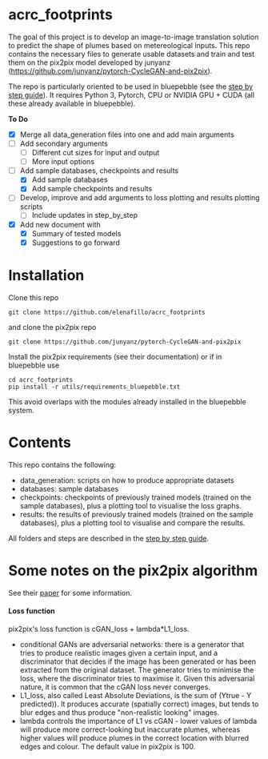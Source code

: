 # acrc_footprints
The goal of this project is to develop an image-to-image translation solution to predict the shape of plumes based on metereological inputs.
This repo contains the necessary files to generate usable datasets and train and test them on the pix2pix model developed by junyanz (https://github.com/junyanz/pytorch-CycleGAN-and-pix2pix). 

The repo is particularly oriented to be used in bluepebble (see the [step by step guide](step-by-step.md)). It requires Python 3, Pytorch, CPU or NVIDIA GPU + CUDA (all these already available in bluepebble).

**To Do**
- [x] Merge all data_generation files into one and add main arguments
- [ ] Add secondary arguments 
    - [ ] Different cut sizes for input and output
    - [ ] More input options 
- [ ] Add sample databases, checkpoints and results
    - [x] Add sample databases
    - [x] Add sample checkpoints and results
- [ ] Develop, improve and add arguments to loss plotting and results plotting scripts
    - [ ]  Include updates in step_by_step 
- [x] Add new document with
    - [x] Summary of tested models
    - [x] Suggestions to go forward

# Installation
Clone this repo 
```
git clone https://github.com/elenafillo/acrc_footprints
```
and clone the pix2pix repo
```
git clone https://github.com/junyanz/pytorch-CycleGAN-and-pix2pix
```
Install the pix2pix requirements (see their documentation) or if in bluepebble use 
```
cd acrc_footprints
pip install -r utils/requirements_bluepebble.txt
```
This avoid overlaps with the modules already installed in the bluepebble system.

# Contents
This repo contains the following:
- data_generation: scripts on how to produce appropriate datasets
- databases: sample databases
- checkpoints: checkpoints of previously trained models (trained on the sample databases), plus a plotting tool to visualise the loss graphs.
- results: the results of previously trained models (trained on the sample databases), plus a plotting tool to visualise and compare the results.

All folders and steps are described in the [step by step guide](step-by-step.md).
# Some notes on the pix2pix algorithm
See their [paper](https://arxiv.org/pdf/1611.07004.pdf) for some information.
#### Loss function
 pix2pix's loss function is cGAN_loss + lambda*L1_loss. 
- conditional GANs are adversarial networks: there is a generator that tries to produce realistic images given a certain input, and a discriminator that decides if the image has been generated or has been extracted from the original dataset. The generator tries to minimise the loss, where the discriminator tries to maximise it. Given this adversarial nature, it is common that the cGAN loss never converges.
- L1_loss, also called Least Absolute Deviations, is the sum of (Ytrue - Y predicted)). It produces accurate (spatially correct) images, but tends to blur edges and thus produce "non-realistic looking" images.
- lambda controls the importance of L1 vs cGAN - lower values of lambda will produce more correct-looking but inaccurate plumes, whereas higher values will produce plumes in the correct location with blurred edges and colour. The default value in pix2pix is 100.
